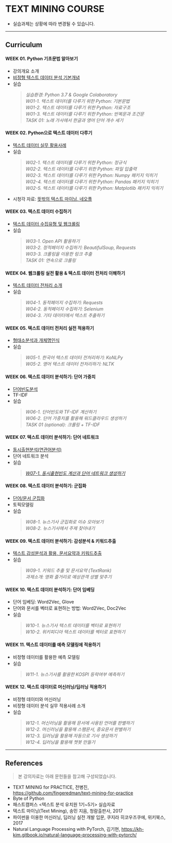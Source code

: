 # TEXT MINING COURSE

- 실습과제는 상황에 따라 변경될 수 있습니다.
---
## Curriculum

#### WEEK 01. Python 기초문법 알아보기
- 강의개요 소개
- [비정형 텍스트 데이터 분석 기본개념](https://github.com/thejungwon/text-mining-course/blob/master/lecture/week-01.pdf)
- 실습  
  > _실습환경: Python 3.7 & Google Colaboratory_  
  > _W01-1. 텍스트 데이터를 다루기 위한 Python: 기본문법_  
  > _W01-2. 텍스트 데이터를 다루기 위한 Python: 자료구조_  
  > _W01-3. 텍스트 데이터를 다루기 위한 Python: 반복문과 조건문_  
  > _TASK 01: 노래 가사에서 한글과 영어 단어 개수 세기_  

#### WEEK 02. Python으로 텍스트 데이터 다루기
- [텍스트 데이터 실무 활용사례](https://github.com/thejungwon/text-mining-course/blob/master/lecture/week-02.pdf)
- 실습  
  > _W02-1. 텍스트 데이터를 다루기 위한 Python: 정규식_  
  > _W02-2. 텍스트 데이터를 다루기 위한 Python: 파일 입출력_   
  > _W02-3. 텍스트 데이터를 다루기 위한 Python: Numpy 패키지 익히기_  
  > _W02-4. 텍스트 데이터를 다루기 위한 Python: Pandas 패키지 익히기_  
  > _W02-5. 텍스트 데이터를 다루기 위한 Python: Matplotlib 패키지 익히기_  
- 시청각 자료: [뜻밖의 텍스트 마이닝, 네오플 ](https://www.youtube.com/watch?v=DEFU0ZrWBhA)
#### WEEK 03. 텍스트 데이터 수집하기
- [텍스트 데이터 수집유형 및 웹크롤링](https://github.com/thejungwon/text-mining-course/blob/master/lecture/week-03.pdf)
- 실습  
  > _W03-1. Open API 활용하기_  
  > _W03-2. 정적페이지 수집하기: BeautifulSoup, Requests_  
  > _W03-3. 크롤링을 이용한 링크 추출_   
  > _TASK 01: 연속으로 크롤링_ 

#### WEEK 04. 웹크롤링 실전 활용 & 텍스트 데이터 전처리 이해하기
- [텍스트 데이터 전처리 소개](https://github.com/thejungwon/text-mining-course/blob/master/lecture/week-04.pdf)
- 실습  
  > _W04-1. 동적페이지 수집하기: Requests_  
  > _W04-2. 동적페이지 수집하기: Selenium_  
  > _W04-3. 기타 데이터에서 텍스트 추출하기_

#### WEEK 05. 텍스트 데이터 전처리 실전 적용하기
- [형태소분석과 개체명인식](https://github.com/thejungwon/text-mining-course/blob/master/lecture/week-05.pdf)
- 실습  
  > _W05-1. 한국어 텍스트 데이터 전처리하기: KoNLPy_  
  > _W05-2. 영어 텍스트 데이터 전처리하기: NLTK_

#### WEEK 06. 텍스트 데이터 분석하기: 단어 가중치
- [단어빈도분석](https://github.com/thejungwon/text-mining-course/blob/master/lecture/week-06.pdf)
- TF-IDF
- 실습  
  > _W06-1. 단어빈도와 TF-IDF 계산하기_  
  > _W06-2. 단어 가중치를 활용해 워드클라우드 생성하기_  
  > _TASK 01 (optional): 크롤링 + TF-IDF_
  
#### WEEK 07. 텍스트 데이터 분석하기: 단어 네트워크
- [동시출현분석(연관어분석)](https://github.com/thejungwon/text-mining-course/blob/master/lecture/week-07.pdf)
- 단어 네트워크 분석
- 실습  
  > _[W07-1. 동시출현빈도 계산과 단어 네트워크 생성하기](https://colab.research.google.com/github/thejungwon/text-mining-course/blob/master/practice/week-07/W07-1_text-mining-for-practice_python-co-word.ipynb)_  

#### WEEK 08. 텍스트 데이터 분석하기: 군집화
- [단어/문서 군집화](https://github.com/thejungwon/text-mining-course/blob/master/lecture/week-08.pdf)
- 토픽모델링
- 실습  
  > _W08-1. 뉴스기사 군집화로 이슈 모아보기_  
  > _W08-2. 뉴스기사에서 주제 찾아내기_  

#### WEEK 09. 텍스트 데이터 분석하기: 감성분석 & 키워드추출
- [텍스트 감성분석과 활용, 문서요약과 키워드추출](https://github.com/thejungwon/text-mining-course/blob/master/lecture/week-09.pdf)
- 실습  
  > _W09-1. 키워드 추출 및 문서요약 (TextRank)_  
  > _과제소개: 영화 줄거리로 예상관객 성별 맞추기_  

#### WEEK 10. 텍스트 데이터 분석하기: 단어 임베딩
- 단어 임베딩: Word2Vec, Glove
- 단어와 문서를 벡터로 표현하는 방법: Word2Vec, Doc2Vec
- 실습  
  > _W10-1. 뉴스기사 텍스트 데이터를 벡터로 표현하기_  
  > _W10-2. 위키피디아 텍스트 데이터를 벡터로 표현하기_

#### WEEK 11. 텍스트 데이터를 예측 모델링에 적용하기
- 비정형 데이터를 활용한 예측 모델링
- 실습  
  > _W11-1. 뉴스기사를 활용한 KOSPI 등락여부 예측하기_

#### WEEK 12. 텍스트 데이터로 머신러닝/딥러닝 적용하기
- 비정형 데이터와 머신러닝
- 비정형 데이터 분석 실무 적용사례 소개
- 실습  
  > _W12-1. 머신러닝을 활용해 문서에 사용된 언어를 판별하기_  
  > _W12-2. 머신러닝을 활용해 스팸문서, 중요문서 판별하기_  
  > _W12-3. 딥러닝을 활용해 자동으로 기사 생성하기_  
  > _W12-4. 딥러닝을 활용해 챗봇 만들기_  


---
## References
> 본 강의자료는 아래 문헌들을 참고해 구성되었습니다.
- TEXT MINING for PRACTICE, 전병진, https://github.com/fingeredman/text-mining-for-practice
- Byte of Python
- 패스트캠퍼스 <텍스트 분석 유치원 1기~5기> 실습자료
- 텍스트 마이닝(Text Mining), 송민 지음, 청람출판사, 2017
- 파이썬을 이용한 머신러닝, 딥러닝 실전 개발 입문, 쿠지라 히코우즈쿠에, 위키북스, 2017
- Natural Language Processing with PyTorch, 김기현, https://kh-kim.gitbook.io/natural-language-processing-with-pytorch/
